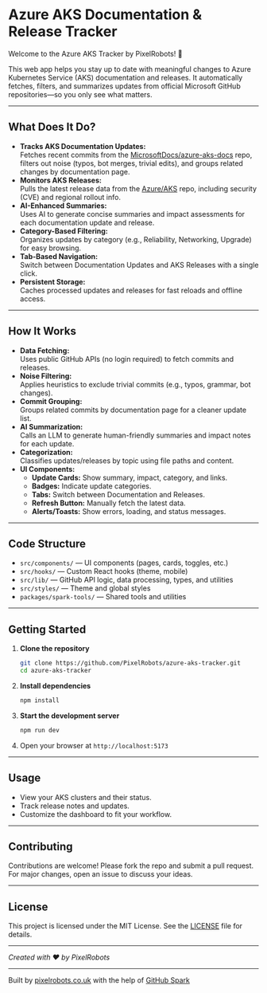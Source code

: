 # Azure AKS Documentation & Release Tracker

Welcome to the Azure AKS Tracker by PixelRobots! 🚀

This web app helps you stay up to date with meaningful changes to Azure Kubernetes Service (AKS) documentation and releases. It automatically fetches, filters, and summarizes updates from official Microsoft GitHub repositories—so you only see what matters.

---

## What Does It Do?

- **Tracks AKS Documentation Updates:**  
  Fetches recent commits from the [MicrosoftDocs/azure-aks-docs](https://github.com/MicrosoftDocs/azure-aks-docs) repo, filters out noise (typos, bot merges, trivial edits), and groups related changes by documentation page.
- **Monitors AKS Releases:**  
  Pulls the latest release data from the [Azure/AKS](https://github.com/Azure/AKS) repo, including security (CVE) and regional rollout info.
- **AI-Enhanced Summaries:**  
  Uses AI to generate concise summaries and impact assessments for each documentation update and release.
- **Category-Based Filtering:**  
  Organizes updates by category (e.g., Reliability, Networking, Upgrade) for easy browsing.
- **Tab-Based Navigation:**  
  Switch between Documentation Updates and AKS Releases with a single click.
- **Persistent Storage:**  
  Caches processed updates and releases for fast reloads and offline access.

---

## How It Works

- **Data Fetching:**  
  Uses public GitHub APIs (no login required) to fetch commits and releases.
- **Noise Filtering:**  
  Applies heuristics to exclude trivial commits (e.g., typos, grammar, bot changes).
- **Commit Grouping:**  
  Groups related commits by documentation page for a cleaner update list.
- **AI Summarization:**  
  Calls an LLM to generate human-friendly summaries and impact notes for each update.
- **Categorization:**  
  Classifies updates/releases by topic using file paths and content.
- **UI Components:**  
  - **Update Cards:** Show summary, impact, category, and links.
  - **Badges:** Indicate update categories.
  - **Tabs:** Switch between Documentation and Releases.
  - **Refresh Button:** Manually fetch the latest data.
  - **Alerts/Toasts:** Show errors, loading, and status messages.

---

## Code Structure

- `src/components/` — UI components (pages, cards, toggles, etc.)
- `src/hooks/` — Custom React hooks (theme, mobile)
- `src/lib/` — GitHub API logic, data processing, types, and utilities
- `src/styles/` — Theme and global styles
- `packages/spark-tools/` — Shared tools and utilities

---

## Getting Started

1. **Clone the repository**
   ```bash
   git clone https://github.com/PixelRobots/azure-aks-tracker.git
   cd azure-aks-tracker
   ```

2. **Install dependencies**
   ```bash
   npm install
   ```

3. **Start the development server**
   ```bash
   npm run dev
   ```

4. Open your browser at `http://localhost:5173`

---

## Usage

- View your AKS clusters and their status.
- Track release notes and updates.
- Customize the dashboard to fit your workflow.

---

## Contributing

Contributions are welcome! Please fork the repo and submit a pull request. For major changes, open an issue to discuss your ideas.

---

## License

This project is licensed under the MIT License. See the [LICENSE](LICENSE) file for details.

---

*Created with ❤️ by PixelRobots*

---

Built by [pixelrobots.co.uk](https://pixelrobots.co.uk) with the help of [GitHub Spark](https://github.com/features/spark)